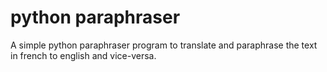 # python paraphraser
A simple python paraphraser program to translate and paraphrase the text in french to english and vice-versa.
